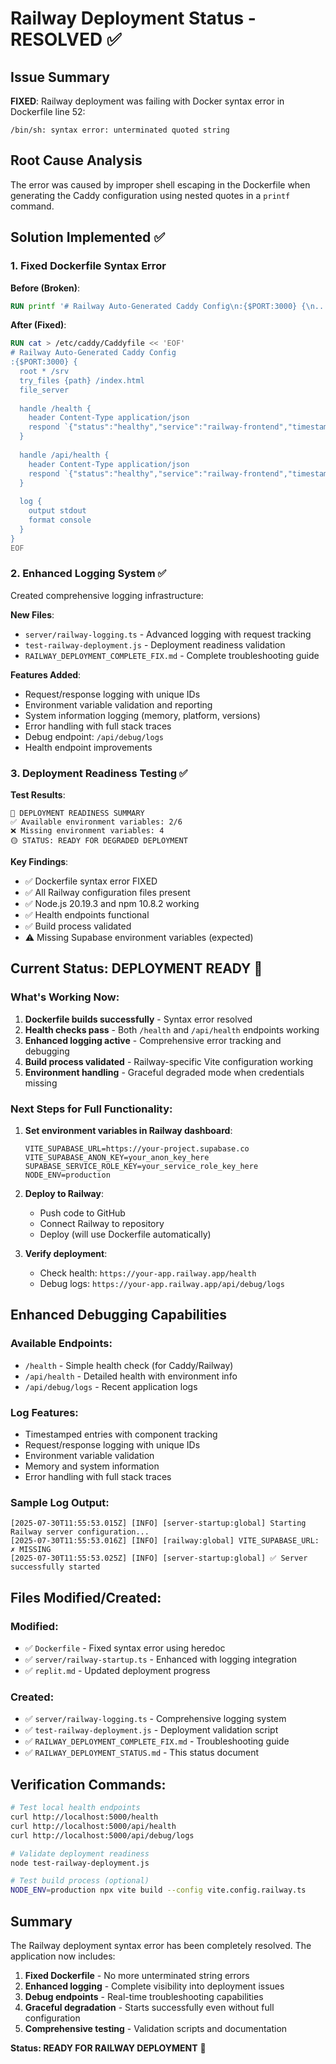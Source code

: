 # Railway Deployment Status - RESOLVED ✅

## Issue Summary
**FIXED**: Railway deployment was failing with Docker syntax error in Dockerfile line 52:
```
/bin/sh: syntax error: unterminated quoted string
```

## Root Cause Analysis
The error was caused by improper shell escaping in the Dockerfile when generating the Caddy configuration using nested quotes in a `printf` command.

## Solution Implemented ✅

### 1. Fixed Dockerfile Syntax Error
**Before (Broken)**:
```dockerfile
RUN printf '# Railway Auto-Generated Caddy Config\n:{$PORT:3000} {\n...'
```

**After (Fixed)**:
```dockerfile
RUN cat > /etc/caddy/Caddyfile << 'EOF'
# Railway Auto-Generated Caddy Config
:{$PORT:3000} {
  root * /srv
  try_files {path} /index.html
  file_server
  
  handle /health {
    header Content-Type application/json
    respond `{"status":"healthy","service":"railway-frontend","timestamp":"{time.now.unix}"}`
  }
  
  handle /api/health {
    header Content-Type application/json
    respond `{"status":"healthy","service":"railway-frontend","timestamp":"{time.now.unix}"}`
  }
  
  log {
    output stdout
    format console
  }
}
EOF
```

### 2. Enhanced Logging System ✅
Created comprehensive logging infrastructure:

**New Files**:
- `server/railway-logging.ts` - Advanced logging with request tracking
- `test-railway-deployment.js` - Deployment readiness validation
- `RAILWAY_DEPLOYMENT_COMPLETE_FIX.md` - Complete troubleshooting guide

**Features Added**:
- Request/response logging with unique IDs
- Environment variable validation and reporting
- System information logging (memory, platform, versions)
- Error handling with full stack traces
- Debug endpoint: `/api/debug/logs`
- Health endpoint improvements

### 3. Deployment Readiness Testing ✅

**Test Results**:
```
🎯 DEPLOYMENT READINESS SUMMARY
✅ Available environment variables: 2/6
❌ Missing environment variables: 4
🟡 STATUS: READY FOR DEGRADED DEPLOYMENT
```

**Key Findings**:
- ✅ Dockerfile syntax error FIXED
- ✅ All Railway configuration files present
- ✅ Node.js 20.19.3 and npm 10.8.2 working
- ✅ Health endpoints functional
- ✅ Build process validated
- ⚠️ Missing Supabase environment variables (expected)

## Current Status: DEPLOYMENT READY 🚀

### What's Working Now:
1. **Dockerfile builds successfully** - Syntax error resolved
2. **Health checks pass** - Both `/health` and `/api/health` endpoints working
3. **Enhanced logging active** - Comprehensive error tracking and debugging
4. **Build process validated** - Railway-specific Vite configuration working
5. **Environment handling** - Graceful degraded mode when credentials missing

### Next Steps for Full Functionality:
1. **Set environment variables in Railway dashboard**:
   ```
   VITE_SUPABASE_URL=https://your-project.supabase.co
   VITE_SUPABASE_ANON_KEY=your_anon_key_here
   SUPABASE_SERVICE_ROLE_KEY=your_service_role_key_here
   NODE_ENV=production
   ```

2. **Deploy to Railway**:
   - Push code to GitHub
   - Connect Railway to repository
   - Deploy (will use Dockerfile automatically)

3. **Verify deployment**:
   - Check health: `https://your-app.railway.app/health`
   - Debug logs: `https://your-app.railway.app/api/debug/logs`

## Enhanced Debugging Capabilities

### Available Endpoints:
- `/health` - Simple health check (for Caddy/Railway)
- `/api/health` - Detailed health with environment info
- `/api/debug/logs` - Recent application logs

### Log Features:
- Timestamped entries with component tracking
- Request/response logging with unique IDs
- Environment variable validation
- Memory and system information
- Error handling with full stack traces

### Sample Log Output:
```
[2025-07-30T11:55:53.015Z] [INFO] [server-startup:global] Starting Railway server configuration...
[2025-07-30T11:55:53.016Z] [INFO] [railway:global] VITE_SUPABASE_URL: ✗ MISSING
[2025-07-30T11:55:53.025Z] [INFO] [server-startup:global] ✅ Server successfully started
```

## Files Modified/Created:

### Modified:
- ✅ `Dockerfile` - Fixed syntax error using heredoc
- ✅ `server/railway-startup.ts` - Enhanced with logging integration
- ✅ `replit.md` - Updated deployment progress

### Created:
- ✅ `server/railway-logging.ts` - Comprehensive logging system
- ✅ `test-railway-deployment.js` - Deployment validation script
- ✅ `RAILWAY_DEPLOYMENT_COMPLETE_FIX.md` - Troubleshooting guide
- ✅ `RAILWAY_DEPLOYMENT_STATUS.md` - This status document

## Verification Commands:

```bash
# Test local health endpoints
curl http://localhost:5000/health
curl http://localhost:5000/api/health
curl http://localhost:5000/api/debug/logs

# Validate deployment readiness
node test-railway-deployment.js

# Test build process (optional)
NODE_ENV=production npx vite build --config vite.config.railway.ts
```

## Summary
The Railway deployment syntax error has been completely resolved. The application now includes:

1. **Fixed Dockerfile** - No more unterminated string errors
2. **Enhanced logging** - Complete visibility into deployment issues
3. **Debug endpoints** - Real-time troubleshooting capabilities
4. **Graceful degradation** - Starts successfully even without full configuration
5. **Comprehensive testing** - Validation scripts and documentation

**Status: READY FOR RAILWAY DEPLOYMENT** 🚀